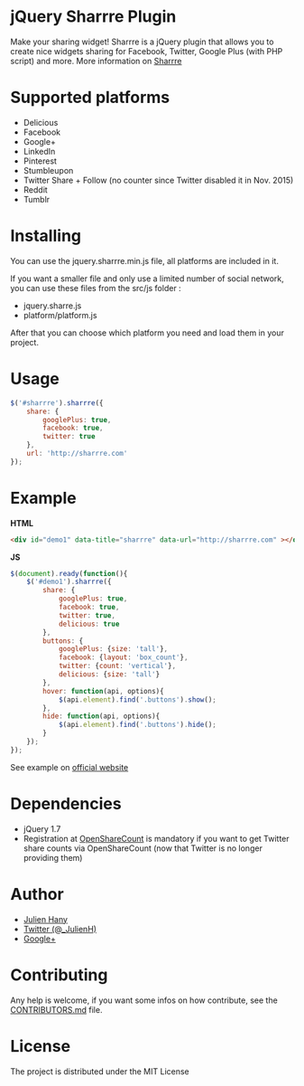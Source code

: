 # jQuery Sharrre Plugin
Make your sharing widget! Sharrre is a jQuery plugin that allows you to create nice widgets sharing for Facebook, Twitter, Google Plus (with PHP script) and more. More information on [Sharrre](http://sharrre.com/#demos)

# Supported platforms
* Delicious
* Facebook
* Google+
* LinkedIn
* Pinterest
* Stumbleupon
* Twitter Share + Follow (no counter since Twitter disabled it in Nov. 2015)
* Reddit
* Tumblr

# Installing

You can use the jquery.sharrre.min.js file, all platforms are included in it.

If you want a smaller file and only use a limited number of social network, you can use these files from the src/js folder :
* jquery.sharre.js
* platform/platform.js

After that you can choose which platform you need and load them in your project.

# Usage

```javascript
$('#sharrre').sharrre({
    share: {
        googlePlus: true,
        facebook: true,
        twitter: true
    },
    url: 'http://sharrre.com'
});
```

# Example
**HTML**

```html
<div id="demo1" data-title="sharrre" data-url="http://sharrre.com" ></div>
```

**JS**

```javascript
$(document).ready(function(){
    $('#demo1').sharrre({
        share: {
            googlePlus: true,
            facebook: true,
            twitter: true,
            delicious: true
        },
        buttons: {
            googlePlus: {size: 'tall'},
            facebook: {layout: 'box_count'},
            twitter: {count: 'vertical'},
            delicious: {size: 'tall'}
        },
        hover: function(api, options){
            $(api.element).find('.buttons').show();
        },
        hide: function(api, options){
            $(api.element).find('.buttons').hide();
        }
    });
});
```

See example on [official website](http://sharrre.com/#demos)

# Dependencies
* jQuery 1.7
* Registration at [OpenShareCount](http://opensharecount.com) is mandatory if you want to get Twitter share counts via OpenShareCount (now that Twitter is no longer providing them)

# Author
- [Julien Hany](http://hany.fr)
- [Twitter (@_JulienH)](http://twitter.com/_JulienH)
- [Google+](http://plus.google.com/111637545317893682325)

# Contributing

Any help is welcome, if you want some infos on how contribute, see the [CONTRIBUTORS.md](CONTRIBUTORS.md) file.

# License 

The project is distributed under the MIT License